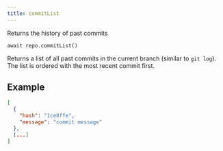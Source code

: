 ```yaml
---
title: commitList
---
```


<div class="lead">Returns the history of past commits</div>

`await repo.commitList()`

Returns a list of all past commits in the current branch (similar to `git log`).
The list is ordered with the most recent commit first.

## Example

```json
[
  {
    "hash": "1ce8ffe",
    "message": "commit message"
  },
  [...]
]
```


